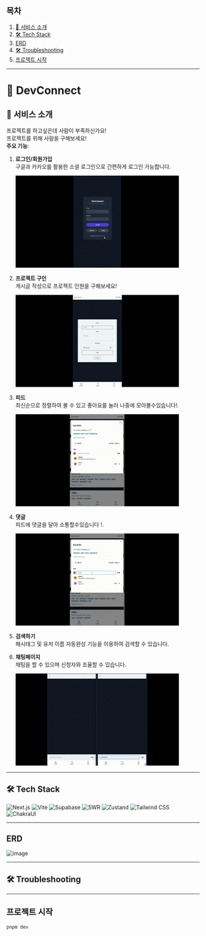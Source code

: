 ## 목차

1. [👋 서비스 소개](#-서비스-소개)
2. [🛠 Tech Stack](#-tech-stack)
3. [ERD](#erd)
4. [🛠 Troubleshooting](#-troubleshooting)
5. [프로젝트 시작](#프로젝트-시작)

---

# 🌉 DevConnect

## 👋 서비스 소개

프로젝트를 하고싶은데 사람이 부족하신가요!  
프로젝트를 위해 사람을 구해보세요!  
**주요 기능**:

1. **로그인/회원가입**  
   구글과 카카오를 활용한 소셜 로그인으로 간편하게 로그인 가능합니다.
   
   ![로그인회원가입](./gitsrc/로그인회원가입.gif)
3. **프로젝트 구인**  
   게시글 작성으로 프로젝트 인원을 구해보세요!
   
   ![글작성](./gitsrc/글작성.gif)
4. **피드**  
   최신순으로 정렬하여 볼 수 있고 좋아요를 눌러 나중에 모아볼수있습니다!.
   
   ![좋아요](./gitsrc/좋아요.gif)
6. **댓글**  
   피드에 댓글을 달아 소통할수있습니다 !.
   
   ![댓글](./gitsrc/댓글등록.gif)
8. **검색하기**  
   해시태그 및 유저 이름 자동완성 기능을 이용하여 검색할 수 있습니다.
9. **채팅페이지**  
   채팅을 할 수 있으며 신청자와 조율할 수 있습니다.

   
   ![채팅](./gitsrc/채팅.gif)
---

## 🛠 Tech Stack

![Next.js](https://img.shields.io/badge/next-000000?style=for-the-badge&logo=next.js&logoColor=white)
![Vite](https://img.shields.io/badge/Vite-646CFF?style=for-the-badge&logo=Vite&logoColor=white)
![Supabase](https://img.shields.io/badge/Supabase-181818?style=for-the-badge&logo=supabase&logoColor=white)
![SWR](https://img.shields.io/badge/swr-FF4154?style=for-the-badge&logo=swr&logoColor=white)
![Zustand](https://img.shields.io/badge/Zustand-F3DF49?style=for-the-badge&logo=zustand&logoColor=white)
![Tailwind CSS](https://img.shields.io/badge/Tailwind_CSS-38B2AC?style=for-the-badge&logo=tailwind-css&logoColor=white)
![ChakraUI](https://img.shields.io/badge/chakraui-38B2A?style=for-the-badge&logo=chakraui&logoColor=white)

---

## ERD

![image](https://github.com/user-attachments/assets/3785e1e8-8e95-4831-b574-82cd32907cee)

---

## 🛠 Troubleshooting

---

## 프로젝트 시작

```bash
pnpm dev
```
